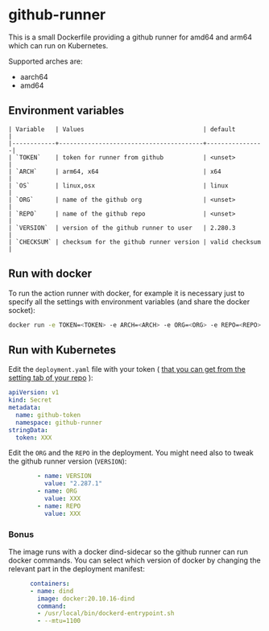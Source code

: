 # github-runner

This is a small Dockerfile providing a github runner for amd64 and arm64 which can run on Kubernetes.

Supported arches are:
  - aarch64
  - amd64

## Environment variables
```terminal
| Variable   | Values                                 | default        |
|------------+----------------------------------------+----------------|
| `TOKEN`    | token for runner from github           | <unset>        |
| `ARCH`     | arm64, x64                             | x64            |
| `OS`       | linux,osx                              | linux          |
| `ORG`      | name of the github org                 | <unset>        |
| `REPO`     | name of the github repo                | <unset>        |
| `VERSION`  | version of the github runner to user   | 2.280.3        |
| `CHECKSUM` | checksum for the github runner version | valid checksum |
```

## Run with docker

To run the action runner with docker, for example it is necessary just to specify all the settings with environment variables (and share the docker socket):

```bash
docker run -e TOKEN=<TOKEN> -e ARCH=<ARCH> -e ORG=<ORG> -e REPO=<REPO> -e VERSION=<VERSION> -e CHECKSUM=<CHECKSUM> -v /var/run:/var/run -d --rm quay.io/kairos/github-runner:latest
```

## Run with Kubernetes

Edit the `deployment.yaml` file with your token ( [that you can get from the setting tab of your repo](https://docs.github.com/en/actions/hosting-your-own-runners/adding-self-hosted-runners#adding-a-self-hosted-runner-to-a-repository) ):

```yaml
apiVersion: v1
kind: Secret
metadata:
  name: github-token
  namespace: github-runner
stringData:
  token: XXX
```

Edit the `ORG` and the `REPO` in the deployment. You might need also to tweak the github runner version (`VERSION`):

```yaml
        - name: VERSION
          value: "2.287.1"
        - name: ORG
          value: XXX
        - name: REPO
          value: XXX
```

### Bonus

The image runs with a docker dind-sidecar so the github runner can run docker commands. You can select which version of docker by changing the relevant part in the deployment manifest:

```yaml
      containers:
      - name: dind
        image: docker:20.10.16-dind
        command:
        - /usr/local/bin/dockerd-entrypoint.sh
        - --mtu=1100
```
